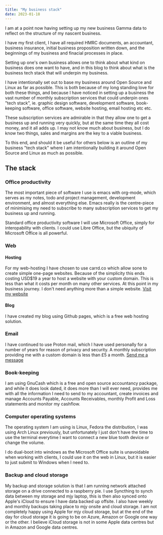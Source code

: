```yaml
---
title: "My business stack"
date: 2023-01-18
---
```


I am at a point now having setting up my new business Gamma data to reflect on the structure of my nascent business. 

I have my first client, I have all required HMRC documents, an accountant, business insurance, initial business proposition written down, and the beginnings of my business and finacial processes in place.

Setting up one's own business allows one to think about what kind on business does one want to have, and in this blog to think about what is the business tech stack that will underpin my business.

I have intentionally set out to base my business around Open Source and Linux as far as possible. This is both because of my long standing love for both these things, and because I have noticed in setting up a business the vast number of monthly subscription services that could underpin ones "tech stack", ie. graphic design software, development software, book-keeping software, office software, website hosting, email hosting etc etc. 

These subscription services are admirable in that they allow one to get a business up and running very quickly, but at the same time they all cost money, and it all adds up. I may not know much about business, but I do know two things, sales and margins are the key to a viable business.

To this end, and should it be useful for others below is an outline of my business "tech stack" where I am intentionally building it around Open Source and Linux as much as possible. 

## The stack

### Office productivity
The most important piece of software I use is emacs with org-mode, which serves as my notes, todo and project management, development environment, and almost everything else. Emacs really is the centre-piece of minimising my need to subscribe to many subscription services to get my business up and running.

Standard office productivity software I will use Microsoft Office, simply for interopability with clients. I could use Libre Office, but the ubiquity of Microsoft Office is all powerful.

### Web

#### Hosting
For my web-hosting I have chosen to use carrd.co which allow sone to create simple one-page websites. Because of the simplicity this ends costing USD$19 a year to host a website with your custom domain. This is less than what it costs per month on many other services. At this point in my business journey. I don't need anything more than a simple website.
[Visit my website](https://www.gamma-data.co.uk)

#### Blog
I have created my blog using Github pages, which is a free web hosting solution.

### Email
I have continued to use Proton mail, which I have used personally for a number of years for reason of privacy and security. A monthly subscription providing me with a custom domain is less than £5 a month.
[Send me a message](https://www.gamma-data.co.uk#contact)


### Book-keeping
I am using GnuCash which is a free and open source accountancy package, and while it does look dated, it does more than I will ever need, provides me with all the information I need to send to my accountant, create invoices and manage Accounts Payable, Accounts Receivables, monthly Profit and Loss statements and monitor my cashflow.

### Computer operating systems
The operating system I am using is Linux, Fedora the distribution, I was using Arch Linux previously, but unfortunately I just don't have the time to use the terminal everytime I want to connect a new blue tooth device or change the volume.

I do dual-boot into windows as the Microsoft Office suite is unavoidable when working with clients, I could use it on the web in Linux, but it is easier to just submit to Windows when I need to.

### Backup and cloud storage
My backup and storage solution is that I am running network attached storage on a drive connected to a raspberry pie. I use Syncthing to synch data between my storage and mjy laptop, this is then also synced onto Apple's iCloud to ensure I have data backed up offsite. I also have weekly and monthly backups taking place to mjy onsite and cloud storage. I am not completely happy using Apple for mjy cloud storage, but at the end of the day for cloud storage it is going to be on Azure, Amazon or Google one way or the other. I believe iCloud storage is not in some Apple data centres but in Amazon and Google data centres.
